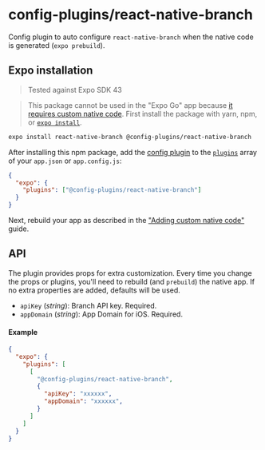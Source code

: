 # config-plugins/react-native-branch

Config plugin to auto configure `react-native-branch` when the native code is generated (`expo prebuild`).

## Expo installation

> Tested against Expo SDK 43

> This package cannot be used in the "Expo Go" app because [it requires custom native code](https://docs.expo.io/workflow/customizing/).
> First install the package with yarn, npm, or [`expo install`](https://docs.expo.io/workflow/expo-cli/#expo-install).

```sh
expo install react-native-branch @config-plugins/react-native-branch
```

After installing this npm package, add the [config plugin](https://docs.expo.io/guides/config-plugins/) to the [`plugins`](https://docs.expo.io/versions/latest/config/app/#plugins) array of your `app.json` or `app.config.js`:

```json
{
  "expo": {
    "plugins": ["@config-plugins/react-native-branch"]
  }
}
```

Next, rebuild your app as described in the ["Adding custom native code"](https://docs.expo.io/workflow/customizing/) guide.

## API

The plugin provides props for extra customization. Every time you change the props or plugins, you'll need to rebuild (and `prebuild`) the native app. If no extra properties are added, defaults will be used.

- `apiKey` (_string_): Branch API key. Required.
- `appDomain` (_string_): App Domain for iOS. Required.

#### Example

```json
{
  "expo": {
    "plugins": [
      [
        "@config-plugins/react-native-branch",
        {
          "apiKey": "xxxxxx",
          "appDomain": "xxxxxx",
        }
      ]
    ]
  }
}
```
